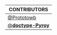 |CONTRIBUTORS|
|---|
|[@Prototowb](https://github.com/prototowb)|
|[@**doctype-Pyroy**](https://github.com/doctype-Pyroy)|
